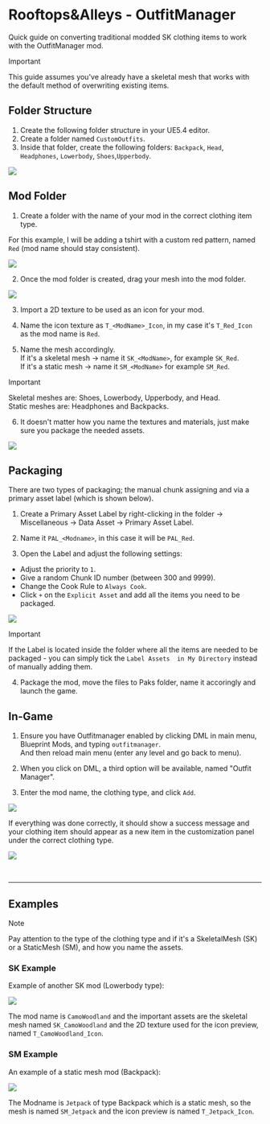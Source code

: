 # Rooftops&Alleys - OutfitManager

Quick guide on converting traditional modded SK clothing items to work with the OutfitManager mod.

> [!IMPORTANT]  
> This guide assumes you've already have a skeletal mesh that works with the default method of overwriting existing items.


## Folder Structure
1. Create the following folder structure in your UE5.4 editor.
2. Create a folder named `CustomOutfits`.
3. Inside that folder, create the following folders: `Backpack`, `Head`, `Headphones`, `Lowerbody`, `Shoes`,`Upperbody`.

![](/GameSpecific/RNA/media/outfitmanager/1.png)

## Mod Folder
1. Create a folder with the name of your mod in the correct clothing item type. <br>

For this example, I will be adding a tshirt with a custom red pattern, named `Red` (mod name should stay consistent).

![](/GameSpecific/RNA/media/outfitmanager/2.png)

2. Once the mod folder is created, drag your  mesh into the mod folder.

![](/GameSpecific/RNA/media/outfitmanager/3.png)

3. Import a 2D texture to be used as an icon for your mod.

4. Name the icon texture as `T_<ModName>_Icon`, in my case it's `T_Red_Icon` as the mod name is `Red`.

5. Name the mesh accordingly.<br>
If it's a skeletal mesh -> name it `SK_<ModName>`, for example `SK_Red`.<br>
If it's a static mesh -> name it `SM_<ModName>` for example `SM_Red`.

> [!IMPORTANT]  
> Skeletal meshes are: Shoes, Lowerbody, Upperbody, and Head.<br>
> Static meshes are: Headphones and Backpacks.

6. It doesn't matter how you name the textures and materials, just make sure you package the needed assets.

![](/GameSpecific/RNA/media/outfitmanager/4.png)

## Packaging
There are two types of packaging; the manual chunk assigning and via a primary asset label (which is shown below).

1. Create a Primary Asset Label by right-clicking in the folder -> Miscellaneous -> Data Asset -> Primary Asset Label.

2. Name it `PAL_<Modname>`, in this case it will be `PAL_Red`.

3. Open the Label and adjust the following settings:

- Adjust the priority to `1`.
- Give a random Chunk ID number (between 300 and 9999).
- Change the Cook Rule to `Always Cook`.
- Click `+` on the `Explicit Asset` and add all the items you need to be packaged.

![](/GameSpecific/RNA/media/outfitmanager/5.png)

> [!IMPORTANT]  
> If the Label is located inside the folder where all the items are needed to be packaged - you can simply tick the `Label Assets  in My Directory` instead of manually adding them.

4. Package the mod, move the files to Paks folder, name it accoringly and launch the game.

## In-Game
1. Ensure you have Outfitmanager enabled by clicking DML in main menu, Blueprint Mods, and typing `outfitmanager`.<br>
And then reload main menu (enter any level and go back to menu).

2. When you click on DML, a third option will be available, named "Outfit Manager".

3. Enter the mod name, the clothing type, and click `Add`.

![](/GameSpecific/RNA/media/outfitmanager/6.png)

If everything was done correctly, it should show a success message and your clothing item should appear as a new item in the customization panel under the correct clothing type.

![](/GameSpecific/RNA/media/outfitmanager/7.png)

<br>

<hr>

## Examples

> [!NOTE]  
> Pay attention to the type of the clothing type and if it's a SkeletalMesh (SK) or a StaticMesh (SM), and how you name the assets.

### SK Example
Example of another SK mod (Lowerbody type): 

![](/GameSpecific/RNA/media/outfitmanager/example1.png)

The mod name is `CamoWoodland` and the important assets are the skeletal mesh named `SK_CamoWoodland` and the 2D texture used for the icon preview, named `T_CamoWoodland_Icon`.


### SM Example
An example of a static mesh mod (Backpack):

![](/GameSpecific/RNA/media/outfitmanager/example2.png)

The Modname is `Jetpack` of type Backpack which is a static mesh, so the mesh is named `SM_Jetpack` and the icon preview is named `T_Jetpack_Icon`.